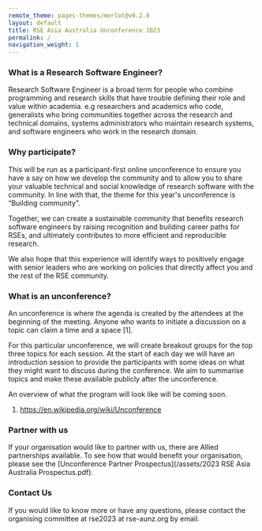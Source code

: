 ```yaml
---
remote_theme: pages-themes/merlot@v0.2.0
layout: default
title: RSE Asia Australia Unconference 2023
permalink: /
navigation_weight: 1
---
```



### What is a Research Software Engineer? 

Research Software Engineer is a broad term for people who combine programming and research skills that have trouble defining their role and value within academia. e.g researchers and academics who code, generalists who bring communities together across the research and technical domains, systems administrators who maintain research systems, and software engineers who work in the research domain. 

### Why participate?

This will be run as a participant-first online unconference to ensure you have a say on how we develop the community and to allow you to share your valuable technical and social knowledge of research software with the community. In line with that, the theme for this year's unconference is “Building community”.

Together, we can create a sustainable community that benefits research software engineers by raising recognition and building career paths for RSEs, and ultimately contributes to more efficient and reproducible research.

We also hope that this experience will identify ways to positively engage with senior leaders who are working on policies that directly affect you and the rest of the RSE community. 

### What is an unconference?

An unconference is where the agenda is created by the attendees at the beginning of the meeting. Anyone who wants to initiate a discussion on a topic can claim a time and a space [1]. 

For this particular unconference, we will create breakout groups for the top three topics for each session. At the start of each day we will have an introduction session to provide the participants with some ideas on what they might want to discuss during the conference. We aim to summarise topics and make these available publicly after the unconference.

An overview of what the program will look like will be coming soon.

1. https://en.wikipedia.org/wiki/Unconference

### Partner with us
If your organisation would like to partner with us, there are Allied partnerships available. To see how that would benefit your organisation, please see the [Unconference Partner Prospectus](/assets/2023 RSE Asia Australia Prospectus.pdf).

### Contact Us
If you would like to know more or have any questions, please contact the organising committee at rse2023 at rse-aunz.org by email.
